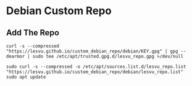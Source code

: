 # Debian Custom Repo

## Add The Repo

`curl -s --compressed "https://lesvu.github.io/custom_debian_repo/debian/KEY.gpg" | gpg --dearmor | sudo tee /etc/apt/trusted.gpg.d/lesvu_repo.gpg >/dev/null`

`sudo curl -s --compressed -o /etc/apt/sources.list.d/lesvu_repo.list "https://lesvu.github.io/custom_debian_repo/debian/lesvu_repo.list"
sudo apt update
`
